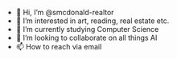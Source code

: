 - 👋 Hi, I’m @smcdonald-realtor
- 👀 I’m interested in art, reading, real estate etc.
- 🌱 I’m currently studying Computer Science
- 💞️ I’m looking to collaborate on all things AI 
- 📫 How to reach via email

<!---
smcdonald-realtor/smcdonald-realtor is a ✨ special ✨ repository because its `README.md` (this file) appears on your GitHub profile.
You can click the Preview link to take a look at your changes.
--->
